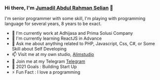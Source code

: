 ### Hi there, I'm <a href="https://jumadilabdulrahmanselian.com">Jumadil Abdul Rahman Selian</a> 👋

I'm senior programmer with some skill, I'm playing with programming language for several years, 8 years to be exact.

- 🔭 I'm currently work at Adhijasa and Prima Solusi Company
- 🌱 I'm currently learning ReactJS in Advance
- 💬 Ask me about anything related to PHP, Javascript, Css, C#, or Some Skill about Self Developing
- 📫 Visit me at my own studio, <a href="https://alimstudio.com">Alimstudio</a>
- 👯 Join me at my Telegram <a href="https://telegram.com">Telegram</a>
- 🥅 2021 Goals : Building Start Up
- ⚡ Fun Fact : I love a programming
